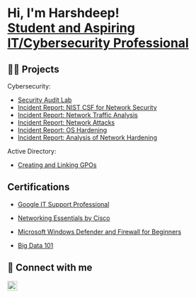 <h1>Hi, I'm Harshdeep! <br/><a href="https://github.com/H1776">Student and Aspiring IT/Cybersecurity Professional</a>
<h2>👨‍💻 Projects</h2>

Cybersecurity:<br />
  - [Security Audit Lab](https://github.com/H1776/SecurityAuditLab)
  - [Incident Report: NIST CSF for Network Security](https://github.com/H1776/Incident-Report-NIST-Cybersecurity-Framework-for-Network-Security)
  - [Incident Report: Network Traffic Analysis](https://github.com/H1776/Incident-Report-Network-Traffic-Analysis)
  - [Incident Report: Network Attacks](https://github.com/H1776/Incident-Report-Network-Attacks)
  - [Incident Report: OS Hardening](https://github.com/H1776/Incident-Report-OS-Hardening)
  - [Incident Report: Analysis of Network Hardening](https://github.com/H1776/Incident-Report-Analysis-of-Network-Hardening)

Active Directory:<br />
- [Creating and Linking GPOs](https://github.com/H1776/Creating-and-Linking-Group-Policy-Objects-GPO-in-Active-Directory)
 
<h2> Certifications</h2>

  - [Google IT Support Professional](https://www.coursera.org/account/accomplishments/specialization/certificate/FN2CXJD92Q98) <br />
  
  - [Networking Essentials by Cisco](https://www.credly.com/badges/44c4875c-a2ae-40b8-85c6-ebff17a9836d/public_url) <br />
  
  - [Microsoft Windows Defender and Firewall for Beginners](https://coursera.org/share/28295d2f03c1cbd43dc8a6553151a553) <br />

  - [Big Data 101](https://courses.cognitiveclass.ai/certificates/ceb8624166ff4c51b8f4a47730f8ec01)


<h2> 🤳 Connect with me</h2>

[<img align="left" alt="SoochHarsh | LinkedIn" width="22px" src="https://cdn.jsdelivr.net/npm/simple-icons@v3/icons/linkedin.svg" />][linkedin]

[linkedin]: https://www.linkedin.com/in/soochharsh





<!---
H1776/H1776 is a ✨ special ✨ repository because its `README.md` (this file) appears on your GitHub profile.
You can click the Preview link to take a look at your changes.
--->
